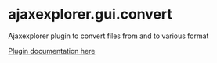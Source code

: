 # ajaxexplorer.gui.convert
Ajaxexplorer plugin to convert files from and to various format

[Plugin documentation here](./plugin_doc.html)
